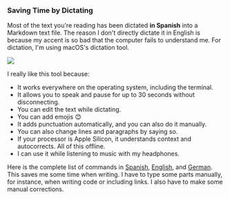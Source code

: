 ### Saving Time by Dictating
Most of the text you're reading has been dictated **in Spanish** into a Markdown text file. The reason I don't directly dictate it in English is because my accent is so bad that the computer fails to understand me. For dictation, I'm using macOS's dictation tool.

![](../../img/w01/dictation.webp)

I really like this tool because:

- It works everywhere on the operating system, including the terminal.
- It allows you to speak and pause for up to 30 seconds without disconnecting.
- You can edit the text while dictating.
- You can add emojis 😊
- It adds punctuation automatically, and you can also do it manually.
- You can also change lines and paragraphs by saying so.
- If your processor is Apple Silicon, it understands context and autocorrects. All of this offline.
- I can use it while listening to music with my headphones.

Here is the complete list of commands in [Spanish](https://support.apple.com/es-es/guide/mac-help/mh40695/14.0/mac/14.0), [English](https://support.apple.com/en-gb/guide/mac-help/mh40695/14.0/mac/14.0), and [German](https://support.apple.com/de-de/guide/mac-help/mh40695/14.0/mac/14.0). This saves me some time when writing. I have to type some parts manually, for instance, when writing code or including links. I also have to make some manual corrections.

